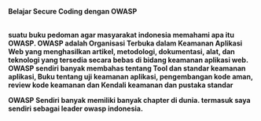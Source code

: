 <b>Belajar Secure Coding dengan OWASP<b>
  
<br>suatu buku pedoman agar masyarakat indonesia memahami apa itu OWASP. OWASP adalah Organisasi Terbuka dalam Keamanan Aplikasi Web yang menghasilkan artikel, metodologi, dokumentasi, alat, dan teknologi yang tersedia secara bebas di bidang keamanan aplikasi web. OWASP sendiri banyak membahas tentang Tool dan standar keamanan aplikasi, Buku tentang uji keamanan aplikasi, pengembangan kode aman, review kode keamanan dan Kendali keamanan dan pustaka standar


OWASP Sendiri banyak memiliki banyak chapter di dunia. termasuk saya sendiri sebagai leader owasp indonesia.
